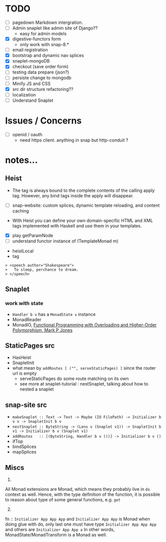 # TODO
  - [ ] pagedown Markdown intergration.
  - [ ] Admin snaplet like admin site of Django??
    + easy for admin models
  - [X] digestive-functors form
    + only work with snap-8.*
  - [ ] email registration
  - [X] bootstrap and dynamic nav splices
  - [X] snaplet-mongoDB
  - [X] checkout (save order form)
  - [ ] testing data prepare (json?)
  - [ ] persiste change to mongodb
  - [ ] Minify JS and CSS
  - [X] src dir structure refactoring??
  - [ ] localization
  - [ ] Understand Snaplet

# Issues / Concerns
  - [ ] openid / oauth
    + need https client. anything in snap but http-conduit ?


# notes...

## Heist
  - The <content/> tag is always bound to the complete contents of the calling apply tag. 
    However, any bind tags inside the apply will disappear.
  - [ ] snap-website: custom splices, dynamic template reloading, and content caching
  - With Heist you can define your own domain-specific HTML and XML tags implemented 
    with Haskell and use them in your templates.
  - [X] play getParamNode
  - [ ] understand functor instance of (TemplateMonad m) 
  - heistLocal
  - <static> tag

~~~~~{.haskell}
> <speech author="Shakespeare">
>   To sleep, perchance to dream.
> </speech>
~~~~~

## Snaplet

### work with state
  - `Handler b v` has a `MonadState v` instance
  - MonadReader
  - MonadIO, [Functional Programming with Overloading and Higher-Order Polymorphism, Mark P Jones](http://web.cecs.pdx.edu/~mpj/pubs/springschool95.pdf) 


## StaticPages src
  - HasHeist
  - SnapletInit
  - what mean by `addRoutes [ ("", serveStaticPages) ]` since the router url is empty
    - serveStaticPages do some route matching on its own
    - see more at snaplet-tutorial : nestSnaplet, talking about how to nested a snaplet

## snap-site src 
  - `makeSnaplet :: Text -> Text -> Maybe (IO FilePath) -> Initializer b v v -> SnapletInit b v`
  - `nestSnaplet :: ByteString -> (Lens v (Snaplet v1)) -> SnapletInit b v1 -> Initializer b v (Snaplet v1)`
  - `addRoutes   :: [(ByteString, Handler b v ())] -> Initializer b v ()`
  - ifTop
  - bindSplices
  - mapSplices

## Miscs
1)
All Monad extensions are Monad, which means they probably live in `do` context as well.
Hence, with the type definition of the function, it is possible to reason about type of some general functions, e.g. `get`

2)
fn :: `Initializer App App App`
and  `Initializer App App` is Monad
when doing glue with do, only last one must have type `Initializer App App App` and others are `Initializer App App a`
In other words, MonadState/MonadTransform is a Monad as well.
